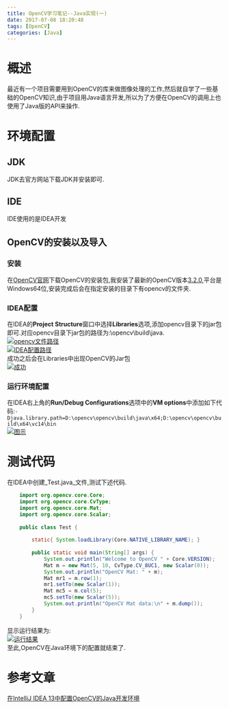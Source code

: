 ```yaml
---
title: OpenCV学习笔记--Java实现(一)
date: 2017-07-08 18:20:48
tags: [OpenCV]
categories: [Java]
---
```

[](#概述 "概述")概述
==============

最近有一个项目需要用到OpenCV的库来做图像处理的工作,然后就自学了一些基础的OpenCV知识,由于项目用Java语言开发,所以为了方便在OpenCV的调用上也使用了Java版的API来操作.

[](#环境配置 "环境配置")环境配置
====================
<!-- more -->
[](#JDK "JDK")JDK
-----------------

JDK去官方网站下载JDK并安装即可.

[](#IDE "IDE")IDE
-----------------

IDE使用的是IDEA开发

[](#OpenCV的安装以及导入 "OpenCV的安装以及导入")OpenCV的安装以及导入
-----------------------------------------------

### [](#安装 "安装")安装

在[OpenCV官网](http://opencv.org/)下载OpenCV的安装包,我安装了最新的OpenCV版本[3.2.0](https://sourceforge.net/projects/opencvlibrary/files/opencv-win/3.2.0/opencv-3.2.0-vc14.exe/download),平台是Windows64位,安装完成后会在指定安装的目录下有opencv的文件夹.

### [](#IDEA配置 "IDEA配置")IDEA配置

在IDEA的**Project Structure**窗口中选择**Libraries**选项,添加opencv目录下的jar包即可.对应opencv目录下jar包的路径为:\\opencv\\build\\java.  
[![opencv文件路径](http://misakatang.oss-cn-beijing.aliyuncs.com/201707081.jpg)](http://misakatang.oss-cn-beijing.aliyuncs.com/201707081.jpg "opencv文件路径")  
[![IDEA配置路径](http://misakatang.oss-cn-beijing.aliyuncs.com/201707082.jpg)](http://misakatang.oss-cn-beijing.aliyuncs.com/201707082.jpg "IDEA配置路径")  
成功之后会在Libraries中出现OpenCV的Jar包  
[![成功](http://misakatang.oss-cn-beijing.aliyuncs.com/201707083.jpg)](http://misakatang.oss-cn-beijing.aliyuncs.com/201707083.jpg "成功")

### [](#运行环境配置 "运行环境配置")运行环境配置

在IDEA右上角的**Run/Debug Configurations**选项中的**VM options**中添加如下代码:`-Djava.library.path=D:\opencv\opencv\build\java\x64;D:\opencv\opencv\build\x64\vc14\bin`  
[![图示](http://misakatang.oss-cn-beijing.aliyuncs.com/201707084.jpg)](http://misakatang.oss-cn-beijing.aliyuncs.com/201707084.jpg "图示")

[](#测试代码 "测试代码")测试代码
====================

在IDEA中创建_Test.java_文件,测试下述代码.
```java
    import org.opencv.core.Core;
    import org.opencv.core.CvType;
    import org.opencv.core.Mat;
    import org.opencv.core.Scalar;
    
    public class Test {
    
        static{ System.loadLibrary(Core.NATIVE_LIBRARY_NAME); }
    
        public static void main(String[] args) {
            System.out.println("Welcome to OpenCV " + Core.VERSION);
            Mat m = new Mat(5, 10, CvType.CV_8UC1, new Scalar(0));
            System.out.println("OpenCV Mat: " + m);
            Mat mr1 = m.row(1);
            mr1.setTo(new Scalar(1));
            Mat mc5 = m.col(5);
            mc5.setTo(new Scalar(5));
            System.out.println("OpenCV Mat data:\n" + m.dump());
        }
    }
```    

显示运行结果为:  
[![运行结果](http://misakatang.oss-cn-beijing.aliyuncs.com/201707085.jpg)](http://misakatang.oss-cn-beijing.aliyuncs.com/201707085.jpg "运行结果")  
至此,OpenCV在Java环境下的配置就结束了.

[](#参考文章 "参考文章")参考文章
====================

[在IntelliJ IDEA 13中配置OpenCV的Java开发环境](http://www.cnblogs.com/yezhang/p/4006134.html)